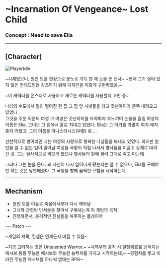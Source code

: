 # ~Incarnation Of Vengeance~ Lost Child 
### Concept : Need to save Elia

---

## [Character]
![PlayerIdle](https://github.com/hadongkyoun/Incarnation-Of-Vengeance/assets/72578757/0c2d911a-711f-4ff1-9679-52381d383010)

~시체였으나, 원인 모를 현상으로 분노로 가득 찬 채 눈을 뜬 전사~
~현재 그가 살아 있지 않은 언데드임을 강조하기 위해 디자인을 이렇게 구현하였음.~

~이 캐릭터를 몬스터로 사용하고 새로운 캐릭터를 사용할지 고민 중~

나라의 수도에서 멀리 떨어진 한 집
그 집 앞 시냇물을 타고 갓난아이가 문뜩 내려오고 있었다  
그것을 주운 의문의 여성 그 여성은 갓난아이를 보자마자 흐느끼며 눈물을 흘림
여성의 이름은 Elia, 그녀는 그 집에서 홀로 지내고 있었다.
Elia는 그 아기를 가엾이 여겨 애지중지 키웠고, 그의 이름을 아나스타시스(부활) 로....

선천적으로 벙어리인 그는 여성의 사랑으로 행복한 나날들을 보내고 있었다.
하지만 원인을 알 수 없는 일이 일어남
여성을 국왕이 직접 나서서 병사들을 이끌고 강제로 데려 간 것.
그는 필사적으로 막으려 했으나 병사들의 칼에 찔려 그대로 죽고 마는데

그러나 그는 눈을 뜬다.
왜 자신이 다시 일어나게 됐는지는 알 수 없으나, Elia를 구해야만 하는 것은 당연해졌다.
그 국왕을 향해 끔찍한 모험을 시작하는데,



---
## Mechanism
- 원인 모를 이유로 죽음에서부터 다시 깨어남.
- 그녀와 관련된 단서들을 찾아서 구해내는게 이 게임의 목적
- 진행하면서, 충격적인 진실들을 마주하는 플레이어


--- Patch ---

~게임의 제목, 컨셉은 언제든지 바뀔 수 있음~

~지금 고려하는 것은 Untalented Warrior.~
~시작부터 공격 시 일정확률로 넘어지는 패시브 등등 무능한 패시브와 무능한 능력치를 가지고 시작하는데,~
~경험치를 쌓고 이러한 무능한 패시브를 하나씩 없애는 RPG~


